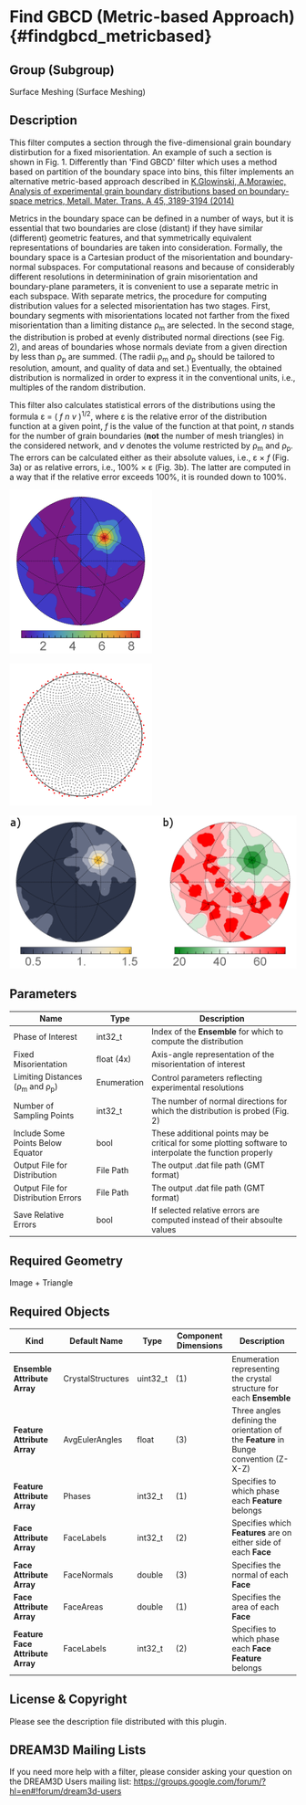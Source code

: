 Find GBCD (Metric-based Approach) {#findgbcd_metricbased}
=============

## Group (Subgroup) ##
Surface Meshing (Surface Meshing)

## Description ##

This filter computes a section through the five-dimensional grain boundary distirbution for a fixed misorientation.
An example of such a section is shown in Fig. 1.
Differently than 'Find GBCD' filter which uses a method based on partition of the boundary space into bins,
this filter implements an alternative metric-based approach described in
[K.Glowinski, A.Morawiec, Analysis of experimental grain boundary distributions based on boundary-space metrics, Metall. Mater. Trans. A 45, 3189-3194 (2014)](http://link.springer.com/article/10.1007%2Fs11661-014-2325-y)

Metrics in the boundary space can be defined
in a number of ways, but it is essential that two
boundaries are close (distant) if they have similar
(different) geometric features, and that symmetrically
equivalent representations of boundaries are taken into
consideration. 
Formally, the boundary space is a Cartesian product of the misorientation and boundary-normal subspaces. 
For computational reasons and because of considerably different resolutions
in determinination of grain misorientation and boundary-plane parameters, it is convenient to use a
separate metric in each subspace. 
With separate metrics, the procedure for computing distribution values
for a selected misorientation has two stages.
First, boundary segments with misorientations located not farther
from the fixed misorientation than a limiting distance &rho;<sub>m</sub> 
are selected. In the second stage, the distribution is
probed at evenly distributed normal directions (see Fig. 2), and areas of boundaries whose normals deviate from a
given direction by less than &rho;<sub>p</sub> 
are summed. (The radii &rho;<sub>m</sub> and &rho;<sub>p</sub> should be tailored to resolution,
amount, and quality of data and set.)
Eventually, the obtained distribution is normalized in order to
express it in the conventional units, i.e., multiples of the random distribution. 

This filter also calculates statistical errors of the distributions using the formula
&epsilon; = ( *f* *n* *v* )<sup>1/2</sup>, where &epsilon;
is the relative error of the
distribution function at a given point, *f* is the value of the function at that point,
*n* stands for the number
of grain boundaries (**not** the number of mesh triangles)
in the considered network, and *v* denotes the volume restricted by &rho;<sub>m</sub> and &rho;<sub>p</sub>.
The errors can be calculated either as their absolute values, 
i.e., &epsilon; &times; *f* (Fig. 3a) or as relative errors, i.e., 100% &times; &epsilon; (Fig. 3b).
The latter are computed in a way that if the relative error exceeds 100%, it is rounded down to 100%.





![Fig. 1: Section for the 17.8 deg./[111] misorientation through the grain boundary distribution obtained using this filter for Small IN100 data set. Units are multiples of random distribution (MRDs).](FindGBCD_MetricBased_dist.png)





![Fig. 2: End-points (drawn in stereographic projection) of sampling directions used for probing distribution values; the number of points here is 2000. Points below equator are marked with red color.](FindGBCD_MetricBased_samplpts.png)





![Fig. 3: (a) Errors (absolute values of one standard deviation) corresponding to the distribution shown in Fig. 1. Levels are given in MRDs. (b) Relative errors (given in %) of the distribution from Fig. 1.](FindGBCD_MetricBased_err2.png)





## Parameters ##
| Name | Type | Description |
|------|------|-------------|
| Phase of Interest | int32_t | Index of the **Ensemble** for which to compute the distribution |
| Fixed Misorientation | float (4x) | Axis-angle representation of the misorientation of interest |
| Limiting Distances (&rho;<sub>m</sub> and &rho;<sub>p</sub>) | Enumeration | Control parameters reflecting experimental resolutions |
| Number of Sampling Points | int32_t | The number of normal directions for which the distribution is probed (Fig. 2) |
| Include Some Points Below Equator | bool | These additional points may be critical for some plotting software to interpolate the function properly |
| Output File for Distribution | File Path | The output .dat file path (GMT format) |
| Output File for Distribution Errors  | File Path | The output .dat file path (GMT format) |
| Save Relative Errors | bool | If selected relative errors are computed instead of their absoulte values |


## Required Geometry ##
Image + Triangle


## Required Objects ##
| Kind | Default Name | Type | Component Dimensions | Description |
|-------|--------------|-------------|---------|-----|
| **Ensemble Attribute Array** | CrystalStructures | uint32_t | (1) | Enumeration representing the crystal structure for each **Ensemble** |
| **Feature Attribute Array** | AvgEulerAngles | float | (3) | Three angles defining the orientation of the **Feature** in Bunge convention (Z-X-Z) |
| **Feature Attribute Array** | Phases | int32_t | (1) | Specifies to which phase each **Feature** belongs |
| **Face Attribute Array** | FaceLabels | int32_t | (2) | Specifies which **Features** are on either side of each **Face** |
| **Face Attribute Array**  | FaceNormals | double | (3) | Specifies the normal of each **Face** |
| **Face Attribute Array**  | FaceAreas | double | (1) | Specifies the area of each **Face** |
| **Feature Face Attribute Array**  | FaceLabels | int32_t | (2) | Specifies to which phase each **Face Feature** belongs |




## License & Copyright ##

Please see the description file distributed with this plugin.

## DREAM3D Mailing Lists ##

If you need more help with a filter, please consider asking your question on the DREAM3D Users mailing list:
https://groups.google.com/forum/?hl=en#!forum/dream3d-users